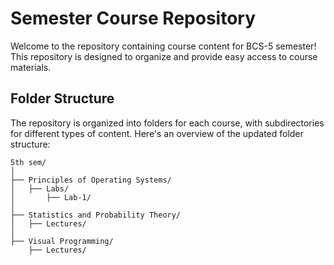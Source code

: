 
# Semester Course Repository

Welcome to the repository containing course content for BCS-5 semester! This repository is designed to organize and provide easy access to course materials.

## Folder Structure

The repository is organized into folders for each course, with subdirectories for different types of content. Here's an overview of the updated folder structure:

```
5th sem/
│
├── Principles of Operating Systems/
│   ├── Labs/
│       ├── Lab-1/
│
├── Statistics and Probability Theory/
│   ├── Lectures/
│
├── Visual Programming/
    ├── Lectures/
```

